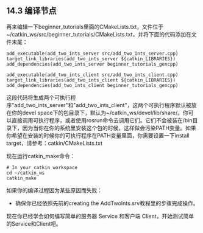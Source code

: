 ## 14.3 编译节点
再来编辑一下beginner_tutorials里面的CMakeLists.txt，文件位于~/catkin_ws/src/beginner_tutorials/CMakeLists.txt，并将下面的代码添加在文件末尾：
```
add_executable(add_two_ints_server src/add_two_ints_server.cpp)
target_link_libraries(add_two_ints_server ${catkin_LIBRARIES})
add_dependencies(add_two_ints_server beginner_tutorials_gencpp)

add_executable(add_two_ints_client src/add_two_ints_client.cpp)
target_link_libraries(add_two_ints_client ${catkin_LIBRARIES})
add_dependencies(add_two_ints_client beginner_tutorials_gencpp)
```
这段代码将生成两个可执行程序"add_two_ints_server"和"add_two_ints_client"，这两个可执行程序默认被放在你的devel space下的包目录下，默认为~/catkin_ws/devel/lib/share/<package name>。你可以直接调用可执行程序，或者使用rosrun命令去调用它们。它们不会被装在<prefix>/bin目录下，因为当你在你的系统里安装这个包的时候，这样做会污染PATH变量。如果你希望在安装的时候你的可执行程序在PATH变量里面，你需要设置一下install target，请参考：catkin/CMakeLists.txt

现在运行catkin_make命令：
```
# In your catkin workspace
cd ~/catkin_ws
catkin_make
```
如果你的编译过程因为某些原因而失败：

- 确保你已经依照先前的creating the AddTwoInts.srv教程里的步骤完成操作。


现在你已经学会如何编写简单的服务器 Service 和客户端 Client，开始测试简单的Service和Client吧。